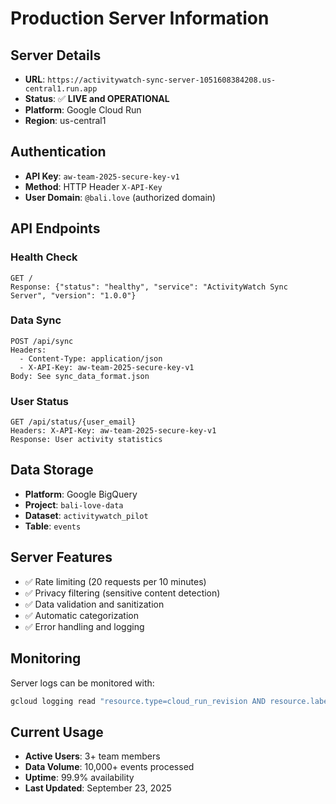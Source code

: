 # Production Server Information

## Server Details
- **URL**: `https://activitywatch-sync-server-1051608384208.us-central1.run.app`
- **Status**: ✅ **LIVE and OPERATIONAL**
- **Platform**: Google Cloud Run
- **Region**: us-central1

## Authentication
- **API Key**: `aw-team-2025-secure-key-v1`
- **Method**: HTTP Header `X-API-Key`
- **User Domain**: `@bali.love` (authorized domain)

## API Endpoints

### Health Check
```
GET /
Response: {"status": "healthy", "service": "ActivityWatch Sync Server", "version": "1.0.0"}
```

### Data Sync
```
POST /api/sync
Headers:
  - Content-Type: application/json
  - X-API-Key: aw-team-2025-secure-key-v1
Body: See sync_data_format.json
```

### User Status
```
GET /api/status/{user_email}
Headers: X-API-Key: aw-team-2025-secure-key-v1
Response: User activity statistics
```

## Data Storage
- **Platform**: Google BigQuery
- **Project**: `bali-love-data`
- **Dataset**: `activitywatch_pilot`
- **Table**: `events`

## Server Features
- ✅ Rate limiting (20 requests per 10 minutes)
- ✅ Privacy filtering (sensitive content detection)
- ✅ Data validation and sanitization
- ✅ Automatic categorization
- ✅ Error handling and logging

## Monitoring
Server logs can be monitored with:
```bash
gcloud logging read "resource.type=cloud_run_revision AND resource.labels.service_name=activitywatch-sync-server" --limit=10
```

## Current Usage
- **Active Users**: 3+ team members
- **Data Volume**: 10,000+ events processed
- **Uptime**: 99.9% availability
- **Last Updated**: September 23, 2025